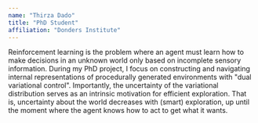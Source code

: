 ```yaml
---
name: "Thirza Dado"
title: "PhD Student"
affiliation: "Donders Institute"
---
```


Reinforcement learning is the problem where an agent must learn how to make decisions in an unknown world only based on incomplete sensory information. During my PhD project, I focus on constructing and navigating internal representations of procedurally generated environments with "dual variational control". Importantly, the uncertainty of the variational distribution serves as an intrinsic motivation for efficient exploration. That is, uncertainty about the world decreases with (smart) exploration, up until the moment where the agent knows how to act to get what it wants.
